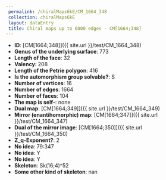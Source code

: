 ```yaml
--- 
 permalink: /chiralMaps6kE/CM_1664_348 
 collection: chiralMaps6kE
 layout: dataEntry
 title: Chiral maps up to 6000 edges - CM[1664;348]
---
```


- **ID**: [CM[1664;348]]({{ site.url }}/test/CM_1664_348)
- **Genus of the underlying surface**: 773
- **Length of the face**: 32
- **Valency**: 208
- **Length of the Petrie polygon**: 416
- **Is the automorphism group solvable?**: S
- **Number of vertices**: 16
- **Number of edges**: 1664
- **Number of faces**: 104
- **The map is self-**: none
- **Dual map**: [CM[1664;349]]({{ site.url }}/test/CM_1664_349)
- **Mirror (enantihomorphic) map**: [CM[1664;347]]({{ site.url }}/test/CM_1664_347)
- **Dual of the mirror image**: [CM[1664;350]]({{ site.url }}/test/CM_1664_350)
- **Z_q-Exponent?**: 2
- **No idea**:  79:347
- **No idea**: Y
- **No idea**: Y
- **Skeleton**: Sk(16;4)^52
- **Some other kind of skeleton**: nan
